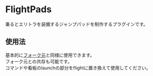 # FlightPads
乗るとエリトラを装備するジャンプパッドを制作するプラグインです。
## 使用法
基本的に[フォーク元](https://www.spigotmc.org/resources/launchpads.80404/)と同様に使用できます。  
フォーク元との共存も可能です。  
コマンドや看板のlaunchの部分をflightに置き換えて使用してください。
